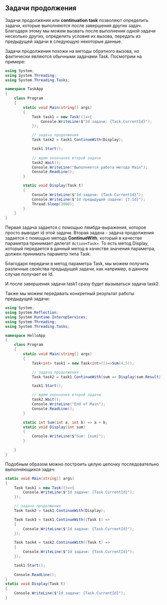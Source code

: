 ## Задачи продолжения

Задачи продолжения или **continuation task** позволяют определить задачи, которые выполняются после завершения других задач. 
Благодаря этому мы можем вызвать после выполнения одной задачи несколько других, определить условия их вызова, передать из предыдущей задачи в следующую некоторые данные.

Задачи продолжения похожи на методы обратного вызова, но фактически являются обычными задачами Task. Посмотрим на примере:

```cs
using System;
using System.Threading;
using System.Threading.Tasks;

namespace TaskApp
{
    class Program
    {
        static void Main(string[] args)
        {
            Task task1 = new Task(()=>{
                Console.WriteLine($"Id задачи: {Task.CurrentId}");
            });

            // задача продолжения
            Task task2 = task1.ContinueWith(Display);

            task1.Start();
            
            // ждем окончания второй задачи
            task2.Wait();
            Console.WriteLine("Выполняется работа метода Main");
            Console.ReadLine();
        }

        static void Display(Task t)
        {
            Console.WriteLine($"Id задачи: {Task.CurrentId}");
            Console.WriteLine($"Id предыдущей задачи: {t.Id}");
            Thread.Sleep(3000);
        }
    }
}
```

Первая задача задается с помощью лямбда-выражения, которое просто выводит id этой задачи. Вторая задача - задача продолжения задается 
с помощью метода **ContinueWith**, который в качестве параметра принимает делегат `Action<Task>`. То есть 
метод Display, который передается в данный метод в качестве значения параметра, должен принимать параметр типа Task.

Благодаря передачи в метод параметра Task, мы можем получить различные свойства предыдущей задачи, как например, в данном случае получает ее Id.

И после завершения задачи task1 сразу будет вызываться задача task2.

Также мы можем передавать конкретный результат работы предыдущей задачи:

```cs
using System;
using System.Reflection;
using System.Runtime.InteropServices;
using System.Threading;
using System.Threading.Tasks;

namespace HelloApp
{
    class Program
    {
        static void Main(string[] args)
        {
            Task<int> task1 = new Task<int>(()=>Sum(4,5));

            // задача продолжения
            Task task2 = task1.ContinueWith(sum => Display(sum.Result));

            task1.Start();

            // ждем окончания второй задачи
            task2.Wait();
            Console.WriteLine("End of Main");
            Console.ReadLine();
        }

        static int Sum(int a, int b) => a + b;
        static void Display(int sum)
        {
            Console.WriteLine($"Sum: {sum}");
        }

    }
}
```

Подобным образом можно построить целую цепочку последовательно выполняющихся задач:

```cs
static void Main(string[] args)
{
    Task task1 = new Task(()=>{
        Console.WriteLine($"Id задачи: {Task.CurrentId}");
    });

    // задача продолжения
    Task task2 = task1.ContinueWith(Display);

    Task task3 = task1.ContinueWith((Task t) =>
    {
        Console.WriteLine($"Id задачи: {Task.CurrentId}");
    });

    Task task4 = task2.ContinueWith((Task t) =>
    {
        Console.WriteLine($"Id задачи: {Task.CurrentId}");
    });

    task1.Start();
            
    Console.ReadLine();
}
static void Display(Task t)
{
    Console.WriteLine($"Id задачи: {Task.CurrentId}");
}
```

